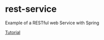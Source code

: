 # rest-service

Example of a RESTful web Service with Spring 

[Tutorial](https://spring.io/guides/gs/rest-service/)

